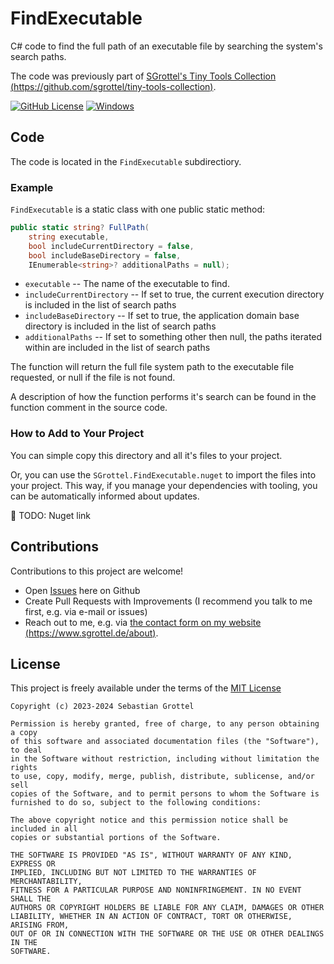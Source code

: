 # FindExecutable
C# code to find the full path of an executable file by searching the system's search paths.

The code was previously part of [SGrottel's Tiny Tools Collection (https://github.com/sgrottel/tiny-tools-collection)](https://github.com/sgrottel/tiny-tools-collection).

[![GitHub License](https://img.shields.io/github/license/sgrottel/FindExecutable)](./LICENSE)
[![Windows](https://github.com/sgrottel/FindExecutable/actions/workflows/windows.yaml/badge.svg)](https://github.com/sgrottel/FindExecutable/actions/workflows/windows.yaml)


## Code
The code is located in the `FindExecutable` subdirectiory.

### Example
`FindExecutable` is a static class with one public static method:
```cs
public static string? FullPath(
	string executable,
	bool includeCurrentDirectory = false,
	bool includeBaseDirectory = false,
	IEnumerable<string>? additionalPaths = null);
```

* `executable` -- The name of the executable to find.
* `includeCurrentDirectory` -- If set to true, the current execution directory is included in the list of search paths
* `includeBaseDirectory` -- If set to true, the application domain base directory is included in the list of search paths
* `additionalPaths` -- If set to something other then null, the paths iterated within are included in the list of search paths

The function will return the full file system path to the executable file requested, or null if the file is not found.

A description of how the function performs it's search can be found in the function comment in the source code.

### How to Add to Your Project
You can simple copy this directory and all it's files to your project.

Or, you can use the `SGrottel.FindExecutable.nuget` to import the files into your project.
This way, if you manage your dependencies with tooling, you can be automatically informed about updates.

🚧 TODO: Nuget link

## Contributions
Contributions to this project are welcome!
* Open [Issues](https://github.com/sgrottel/FindExecutable/issues) here on Github
* Create Pull Requests with Improvements (I recommend you talk to me first, e.g. via e-mail or issues)
* Reach out to me, e.g. via [the contact form on my website (https://www.sgrottel.de/about)](https://www.sgrottel.de/about).

## License
This project is freely available under the terms of the [MIT License](./LICENSE)

	Copyright (c) 2023-2024 Sebastian Grottel

	Permission is hereby granted, free of charge, to any person obtaining a copy
	of this software and associated documentation files (the "Software"), to deal
	in the Software without restriction, including without limitation the rights
	to use, copy, modify, merge, publish, distribute, sublicense, and/or sell
	copies of the Software, and to permit persons to whom the Software is
	furnished to do so, subject to the following conditions:

	The above copyright notice and this permission notice shall be included in all
	copies or substantial portions of the Software.

	THE SOFTWARE IS PROVIDED "AS IS", WITHOUT WARRANTY OF ANY KIND, EXPRESS OR
	IMPLIED, INCLUDING BUT NOT LIMITED TO THE WARRANTIES OF MERCHANTABILITY,
	FITNESS FOR A PARTICULAR PURPOSE AND NONINFRINGEMENT. IN NO EVENT SHALL THE
	AUTHORS OR COPYRIGHT HOLDERS BE LIABLE FOR ANY CLAIM, DAMAGES OR OTHER
	LIABILITY, WHETHER IN AN ACTION OF CONTRACT, TORT OR OTHERWISE, ARISING FROM,
	OUT OF OR IN CONNECTION WITH THE SOFTWARE OR THE USE OR OTHER DEALINGS IN THE
	SOFTWARE.
